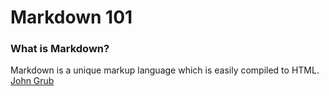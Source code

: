 # Markdown 101


### What is Markdown?

Markdown is a unique markup language which is easily compiled to HTML. 
[ John Grub ]( https://en.wikipedia.org/wiki/John_Gruber )

